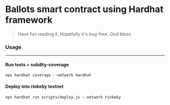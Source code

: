# Ballots smart contract using Hardhat framework
> Have fun reading it. Hopefully it's bug-free. God bless.

### Usage

------------
#### Run tests + solidity-coverage
```
npx hardhat coverage --network hardhat
```
#### Deploy into rinkeby testnet
```
npx hardhat run scripts/deploy.js --network rinkeby
```

